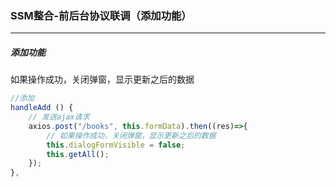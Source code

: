 ### SSM整合-前后台协议联调（添加功能）

---------------

##### 添加功能

如果操作成功，关闭弹窗，显示更新之后的数据

```js
//添加
handleAdd () {
    // 发送ajax请求
    axios.post("/books", this.formData).then((res)=>{
        // 如果操作成功，关闭弹窗，显示更新之后的数据
        this.dialogFormVisible = false;
        this.getAll();
    });
},
```